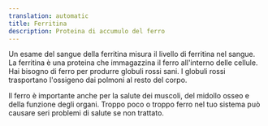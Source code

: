 ```yaml
---
translation: automatic
title: Ferritina
description: Proteina di accumulo del ferro
---
```


Un esame del sangue della ferritina misura il livello di ferritina nel sangue. La ferritina è una proteina che immagazzina il ferro all'interno delle cellule. Hai bisogno di ferro per produrre globuli rossi sani. I globuli rossi trasportano l'ossigeno dai polmoni al resto del corpo.

Il ferro è importante anche per la salute dei muscoli, del midollo osseo e della funzione degli organi. Troppo poco o troppo ferro nel tuo sistema può causare seri problemi di salute se non trattato.
